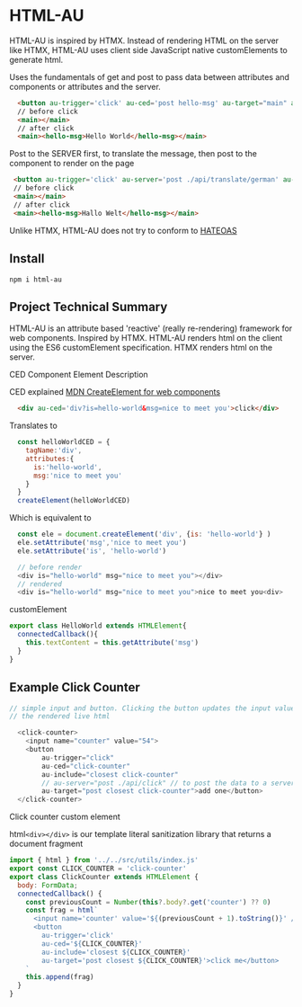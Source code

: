 # HTML-AU
HTML-AU is inspired by HTMX. Instead of rendering HTML on the server like HTMX, HTML-AU uses client side JavaScript native customElements to generate html.

Uses the fundamentals of get and post to pass data between attributes and components or attributes and the server.

``` html
  <button au-trigger='click' au-ced='post hello-msg' au-target="main" au-swap='innerHTML' name='msg' value='Hello World'>Show Message</button>
  // before click
  <main></main>
  // after click
  <main><hello-msg>Hello World</hello-msg></main>
 ```

Post to the SERVER first, to translate the message, then post to the component to render on the page
 ``` html
  <button au-trigger='click' au-server='post ./api/translate/german' au-ced='post hello-msg' au-target="main" au-swap='innerHTML' name='msg' value='Hello World'>Show Message</button>
  // before click
  <main></main>
  // after click
  <main><hello-msg>Hallo Welt</hello-msg></main>
 ```

Unlike HTMX, HTML-AU does not try to conform to [HATEOAS](https://en.wikipedia.org/wiki/HATEOAS)
## Install
```npm i html-au```


## Project Technical Summary
HTML-AU is an attribute based 'reactive' (really re-rendering) framework for web components. Inspired by HTMX.
HTML-AU renders html on the client using the ES6 customElement specification. HTMX renders html on the server.

CED Component Element Description

CED explained
[MDN CreateElement for web components](https://developer.mozilla.org/en-US/docs/Web/API/Document/createElement#web_component_example)

``` html
  <div au-ced='div?is=hello-world&msg=nice to meet you'>click</div>
```
Translates to 
``` js
  const helloWorldCED = {
    tagName:'div',
    attributes:{
      is:'hello-world',
      msg:'nice to meet you'
    }
  }
  createElement(helloWorldCED)
```
Which is equivalent to
``` js
  const ele = document.createElement('div', {is: 'hello-world'} )
  ele.setAttribute('msg','nice to meet you')
  ele.setAttribute('is', 'hello-world')

  // before render
  <div is="hello-world" msg="nice to meet you"></div>
  // rendered
  <div is="hello-world" msg="nice to meet you">nice to meet you<div>
```

customElement
``` js
export class HelloWorld extends HTMLElement{
  connectedCallback(){
    this.textContent = this.getAttribute('msg')
  }
}
```
## Example Click Counter

``` js
// simple input and button. Clicking the button updates the input value.
// the rendered live html

  <click-counter>
    <input name="counter" value="54">
    <button
        au-trigger="click"
        au-ced="click-counter"
        au-include="closest click-counter"
        // au-server="post ./api/click" // to post the data to a server, then send the results to the component
        au-target="post closest click-counter">add one</button>
  </click-counter>

```

Click counter custom element

html`<div></div>` is our template literal sanitization library that returns a document fragment
``` js
import { html } from '../../src/utils/index.js'
export const CLICK_COUNTER = 'click-counter'
export class ClickCounter extends HTMLElement {
  body: FormData;
  connectedCallback() {
    const previousCount = Number(this?.body?.get('counter') ?? 0)
    const frag = html`
      <input name='counter' value='${(previousCount + 1).toString()}' />
      <button
        au-trigger='click'
        au-ced='${CLICK_COUNTER}'
        au-include='closest ${CLICK_COUNTER}'
        au-target='post closest ${CLICK_COUNTER}'>click me</button>
    `
    this.append(frag)
  }
}
```

